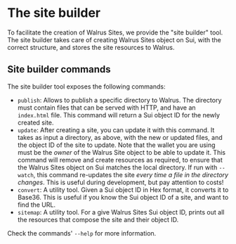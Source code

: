 # The site builder

To facilitate the creation of Walrus Sites, we provide the "site builder" tool. The site builder
takes care of creating Walrus Sites object on Sui, with the correct structure, and stores the site
resources to Walrus.

## Site builder commands

The site builder tool exposes the following commands:

- `publish`: Allows to publish a specific directory to Walrus. The directory must contain files that
  can be served with HTTP, and have an `index.html` file. This command will return a Sui object ID
  for the newly created site.
- `update`: After creating a site, you can update it with this command. It takes as input a
  directory, as above, with the new or updated files, and the object ID of the site to update. Note
  that the wallet you are using must be the _owner_ of the Walrus Site object to be able to update
  it. This command will remove and create resources as required, to ensure that the Walrus Sites
  object on Sui matches the local directory. If run with `--watch`, this command re-updates the site
  _every time a file in the directory changes_. This is useful during development, but pay attention
  to costs!
- `convert`: A utility tool. Given a Sui object ID in Hex format, it converts it to Base36. This is
  useful if you know the Sui object ID of a site, and want to find the URL.
- `sitemap`: A utility tool. For a give Walrus Sites Sui object ID, prints out all the resources
  that compose the site and their object ID.

Check the commands' `--help` for more information.
